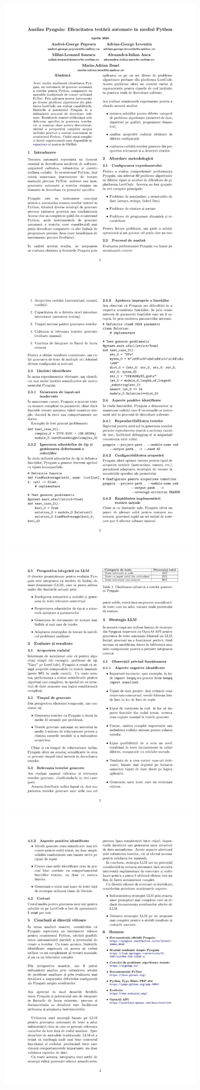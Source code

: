 <img src = 'https://github.com/GeorgePopescu318/TSS-Project/blob/main/README/milestone_2_tss_page-0001.jpg'>
<img src = 'https://github.com/GeorgePopescu318/TSS-Project/blob/main/README/milestone_2_tss_page-0002.jpg'>
<img src = 'https://github.com/GeorgePopescu318/TSS-Project/blob/main/README/milestone_2_tss_page-0003.jpg'>
<img src = 'https://github.com/GeorgePopescu318/TSS-Project/blob/main/README/milestone_2_tss_page-0004.jpg'>
